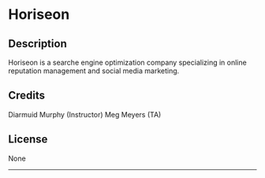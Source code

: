 # Horiseon

## Description

Horiseon is a searche engine optimization company specializing in online reputation management and social media marketing.

## Credits

Diarmuid Murphy (Instructor)
Meg Meyers (TA)

## License

None

---